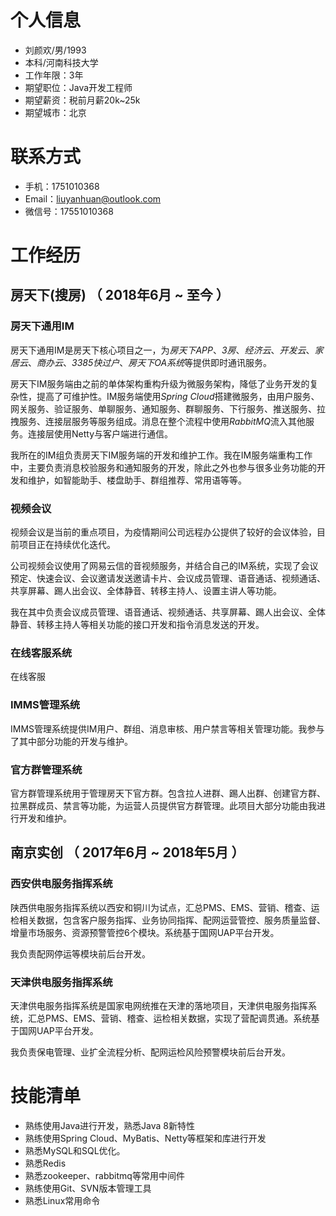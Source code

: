 # 个人信息

* 刘颜欢/男/1993
* 本科/河南科技大学
* 工作年限：3年
* 期望职位：Java开发工程师
* 期望薪资：税前月薪20k~25k
* 期望城市：北京

# 联系方式

* 手机：1751010368
* Email：liuyanhuan@outlook.com
* 微信号：17551010368

# 工作经历

## 房天下(搜房) （ 2018年6月 ~ 至今 ）

### 房天下通用IM

房天下通用IM是房天下核心项目之一，为*房天下APP*、*3房*、*经济云*、*开发云*、*家居云*、*商办云*、*3385快过户*、*房天下OA系统*等提供即时通讯服务。

房天下IM服务端由之前的单体架构重构升级为微服务架构，降低了业务开发的复杂性，提高了可维护性。IM服务端使用*Spring* *Cloud*搭建微服务，由用户服务、网关服务、验证服务、单聊服务、通知服务、群聊服务、下行服务、推送服务、拉拽服务、连接层服务等服务组成。消息在整个流程中使用*RabbitMQ*流入其他服务。连接层使用Netty与客户端进行通信。

我所在的IM组负责房天下IM服务端的开发和维护工作。我在IM服务端重构工作中，主要负责消息校验服务和通知服务的开发，除此之外也参与很多业务功能的开发和维护，如智能助手、楼盘助手、群组推荐、常用语等等。  

### 视频会议

视频会议是当前的重点项目，为疫情期间公司远程办公提供了较好的会议体验，目前项目正在持续优化迭代。

公司视频会议使用了网易云信的音视频服务，并结合自己的IM系统，实现了会议预定、快速会议、会议邀请发送邀请卡片、会议成员管理、语音通话、视频通话、共享屏幕、踢人出会议、全体静音、转移主持人、设置主讲人等功能。

我在其中负责会议成员管理、语音通话、视频通话、共享屏幕、踢人出会议、全体静音、转移主持人等相关功能的接口开发和指令消息发送的开发。

### 在线客服系统

在线客服

### IMMS管理系统

IMMS管理系统提供IM用户、群组、消息审核、用户禁言等相关管理功能。我参与了其中部分功能的开发与维护。

### 官方群管理系统

官方群管理系统用于管理房天下官方群。包含拉人进群、踢人出群、创建官方群、拉黑群成员、禁言等功能，为运营人员提供官方群管理。此项目大部分功能由我进行开发和维护。

## 南京实创 （ 2017年6月 ~ 2018年5月 ）

### 西安供电服务指挥系统

陕西供电服务指挥系统以西安和铜川为试点，汇总PMS、EMS、营销、稽查、运检相关数据，包含客户服务指挥、业务协同指挥、配网运营管控、服务质量监督、增量市场服务、资源预警管控6个模块。系统基于国网UAP平台开发。

我负责配网停运等模块前后台开发。

### 天津供电服务指挥系统

天津供电服务指挥系统是国家电网统推在天津的落地项目，天津供电服务指挥系统，汇总PMS、EMS、营销、稽查、运检相关数据，实现了营配调贯通。系统基于国网UAP平台开发。

我负责保电管理、业扩全流程分析、配网运检风险预警模块前后台开发。

# 技能清单

* 熟练使用Java进行开发，熟悉Java 8新特性
* 熟练使用Spring Cloud、MyBatis、Netty等框架和库进行开发
* 熟悉MySQL和SQL优化。
* 熟悉Redis
* 熟悉zookeeper、rabbitmq等常用中间件
* 熟练使用Git、SVN版本管理工具
* 熟悉Linux常用命令

